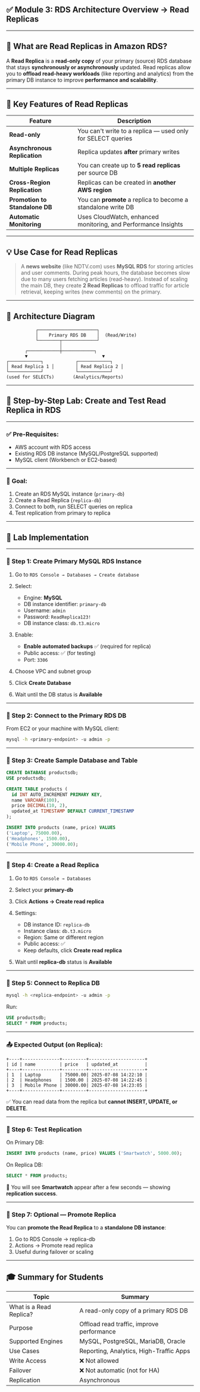 ## ✅ **Module 3: RDS Architecture Overview → Read Replicas**

---

## 🔷 **What are Read Replicas in Amazon RDS?**

A **Read Replica** is a **read-only copy** of your primary (source) RDS database that stays **synchronously or asynchronously** updated. Read replicas allow you to **offload read-heavy workloads** (like reporting and analytics) from the primary DB instance to improve **performance and scalability**.

---

## 📘 **Key Features of Read Replicas**

| Feature                        | Description                                                    |
| ------------------------------ | -------------------------------------------------------------- |
| **Read-only**                  | You can't write to a replica — used only for SELECT queries    |
| **Asynchronous Replication**   | Replica updates **after** primary writes                       |
| **Multiple Replicas**          | You can create up to **5 read replicas** per source DB         |
| **Cross-Region Replication**   | Replicas can be created in **another AWS region**              |
| **Promotion to Standalone DB** | You can **promote** a replica to become a standalone write DB  |
| **Automatic Monitoring**       | Uses CloudWatch, enhanced monitoring, and Performance Insights |

---

## 💡 **Use Case for Read Replicas**

> A **news website** (like NDTV.com) uses **MySQL RDS** for storing articles and user comments. During peak hours, the database becomes slow due to many users fetching articles (read-heavy). Instead of scaling the main DB, they create **2 Read Replicas** to offload traffic for article retrieval, keeping writes (new comments) on the primary.

---

## 🧠 **Architecture Diagram**

```
           ┌──────────────────────┐
           │    Primary RDS DB    │  (Read/Write)
           └────────┬─────────────┘
                    │
       ┌────────────┼────────────┐
       ▼                            ▼
┌────────────┐            ┌────────────┐
│ Read Replica 1 │        │ Read Replica 2 │
└────────────┘            └────────────┘
(used for SELECTs)       (Analytics/Reports)
```

---

## 🧪 **Step-by-Step Lab: Create and Test Read Replica in RDS**

---

### ✅ **Pre-Requisites:**

* AWS account with RDS access
* Existing RDS DB instance (MySQL/PostgreSQL supported)
* MySQL client (Workbench or EC2-based)

---

### 🎯 **Goal:**

1. Create an RDS MySQL instance (`primary-db`)
2. Create a Read Replica (`replica-db`)
3. Connect to both, run SELECT queries on replica
4. Test replication from primary to replica

---

## 🔧 **Lab Implementation**

---

### 🔷 Step 1: Create Primary MySQL RDS Instance

1. Go to `RDS Console → Databases → Create database`
2. Select:

   * Engine: **MySQL**
   * DB instance identifier: `primary-db`
   * Username: `admin`
   * Password: `ReadReplica123!`
   * DB instance class: `db.t3.micro`
3. Enable:

   * **Enable automated backups** ✅ (required for replica)
   * Public access: ✅ (for testing)
   * Port: `3306`
4. Choose VPC and subnet group
5. Click **Create Database**
6. Wait until the DB status is **Available**

---

### 🔷 Step 2: Connect to the Primary RDS DB

From EC2 or your machine with MySQL client:

```bash
mysql -h <primary-endpoint> -u admin -p
```

---

### 🔷 Step 3: Create Sample Database and Table

```sql
CREATE DATABASE productsdb;
USE productsdb;

CREATE TABLE products (
  id INT AUTO_INCREMENT PRIMARY KEY,
  name VARCHAR(100),
  price DECIMAL(10, 2),
  updated_at TIMESTAMP DEFAULT CURRENT_TIMESTAMP
);

INSERT INTO products (name, price) VALUES 
('Laptop', 75000.00),
('Headphones', 1500.00),
('Mobile Phone', 30000.00);
```

---

### 🔷 Step 4: Create a Read Replica

1. Go to `RDS Console → Databases`
2. Select your **primary-db**
3. Click **Actions → Create read replica**
4. Settings:

   * DB instance ID: `replica-db`
   * Instance class: `db.t3.micro`
   * Region: Same or different region
   * Public access: ✅
   * Keep defaults, click **Create read replica**
5. Wait until **replica-db** status is **Available**

---

### 🔷 Step 5: Connect to Replica DB

```bash
mysql -h <replica-endpoint> -u admin -p
```

Run:

```sql
USE productsdb;
SELECT * FROM products;
```

---

### 📤 Expected Output (on Replica):

```text
+----+--------------+---------+---------------------+
| id | name         | price   | updated_at          |
+----+--------------+---------+---------------------+
| 1  | Laptop       | 75000.00| 2025-07-08 14:22:10 |
| 2  | Headphones   | 1500.00 | 2025-07-08 14:22:45 |
| 3  | Mobile Phone | 30000.00| 2025-07-08 14:23:05 |
+----+--------------+---------+---------------------+
```

✅ You can read data from the replica but **cannot INSERT, UPDATE, or DELETE**.

---

### 🔷 Step 6: Test Replication

On Primary DB:

```sql
INSERT INTO products (name, price) VALUES ('Smartwatch', 5000.00);
```

On Replica DB:

```sql
SELECT * FROM products;
```

🎯 You will see **Smartwatch** appear after a few seconds — showing **replication success**.

---

### 🔷 Step 7: Optional — Promote Replica

You can **promote the Read Replica** to a **standalone DB instance**:

1. Go to RDS Console → replica-db
2. Actions → Promote read replica
3. Useful during failover or scaling

---

## 🎓 **Summary for Students**

| Topic                   | Summary                                   |
| ----------------------- | ----------------------------------------- |
| What is a Read Replica? | A read-only copy of a primary RDS DB      |
| Purpose                 | Offload read traffic, improve performance |
| Supported Engines       | MySQL, PostgreSQL, MariaDB, Oracle        |
| Use Cases               | Reporting, Analytics, High-Traffic Apps   |
| Write Access            | ❌ Not allowed                             |
| Failover                | ❌ Not automatic (not for HA)              |
| Replication             | Asynchronous                              |


